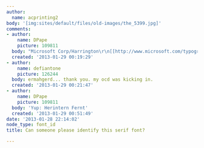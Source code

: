 ```yaml
---
author:
  name: acprinting2
body: '[img:sites/default/files/old-images/the_5399.jpg]'
comments:
- author:
    name: DPape
    picture: 109811
  body: "Microsoft Corp/Harrington\r\n[[http://www.microsoft.com/typography/fonts/font.aspx?FMID=985]][img:sites/default/files/old-images/the1_5317.jpg]"
  created: '2013-01-29 00:19:29'
- author:
    name: defiantone
    picture: 126244
  body: ermahgerd... thank you. my ocd was kicking in.
  created: '2013-01-29 00:21:47'
- author:
    name: DPape
    picture: 109811
  body: 'Yup: Herintern Fernt'
  created: '2013-01-29 00:51:49'
date: '2013-01-28 22:14:02'
node_type: font_id
title: Can someone please identify this serif font?

---
```

